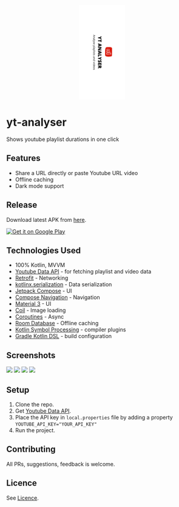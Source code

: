 <p align="center">
    <img src="playstore/banner.png" height="250px" alt="banner"/>
</p>


# yt-analyser

Shows youtube playlist durations in one click

## Features

- Share a URL directly or paste Youtube URL video
- Offline caching
- Dark mode support

## Release

Download latest APK from [here](https://github.com/thesohelshaikh/yt-analyser/releases).

<a href='https://play.google.com/store/apps/details?id=com.thesohelshaikh.ytanalyser&pcampaignid=pcampaignidMKT-Other-global-all-co-prtnr-py-PartBadge-Mar2515-1'><img alt='Get it on Google Play' height="75px" src='https://play.google.com/intl/en_us/badges/static/images/badges/en_badge_web_generic.png'/></a>

## Technologies Used

- 100% Kotlin, MVVM
- [Youtube Data API](https://developers.google.com/youtube/v3) - for fetching playlist and video
  data
- [Retrofit](https://square.github.io/retrofit/) - Networking
- [kotlinx.serialization](https://kotlinlang.org/docs/serialization.html) - Data serialization
- [Jetpack Compose](https://developer.android.com/jetpack/compose) - UI
- [Compose Navigation](https://developer.android.com/jetpack/compose/navigation) - Navigation
- [Material 3](https://m3.material.io/) - UI
- [Coil](https://github.com/coil-kt/coil) - Image loading
- [Coroutines](https://kotlinlang.org/docs/reference/coroutines-overview.html) - Async
- [Room Database](https://developer.android.com/jetpack/androidx/releases/room) - Offline caching
- [Kotlin Symbol Processing](https://kotlinlang.org/docs/ksp-overview.html) - compiler plugins
- [Gradle Kotlin DSL](https://docs.gradle.org/current/userguide/kotlin_dsl.html) - build
  configuration

## Screenshots

<img height="400px" src="https://github.com/thesohelshaikh/yt-analyser/assets/26832180/fac6e1b6-92fe-42b7-a17d-a9563b6f5bdc"/>
<img height="400px" src="https://github.com/thesohelshaikh/yt-analyser/assets/26832180/59f243a6-928b-461f-aafe-0a6e68c7e863" />
<img height="400px" src="https://github.com/thesohelshaikh/yt-analyser/assets/26832180/c5b59084-5eac-412d-b2ea-21b82f3aea70" />
<img height="400px" src="https://github.com/thesohelshaikh/yt-analyser/assets/26832180/cb9cfa8e-039a-4d3a-94c1-0b3ed35d2489" />

## Setup

1. Clone the repo.
2. Get [Youtube Data API](https://developers.google.com/youtube/v3/getting-started).
3. Place the API key in `local.properties` file by adding a
   property `YOUTUBE_API_KEY="YOUR_API_KEY"`
4. Run the project.

## Contributing

All PRs, suggestions, feedback is welcome.

## Licence

See [Licence](LICENSE).
